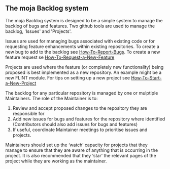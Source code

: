 ## The moja Backlog system

The moja Backlog system is designed to be a simple system to manage the backlog of bugs and features.
Two github tools are used to manage the backlog, 'Issues' and 'Projects'. 

Issues are used for managing bugs associated with existing code or for requesting feature enhancements within existing repositories. To create a new bug to add to the backlog see [How-To-Report-Bugs](https://github.com/moja-global/About-moja-global/blob/master/Contributing/How-to-Report-Bugs.md). To create a new feature request se [How-To-Request-a-New-Feature](https://github.com/moja-global/About-moja-global/blob/master/Contributing/How-to-Request-a-New-Feature.md)

Projects are used where the feature (or completely new functionality) being proposed is best implemented as a new repository. An example might be a new FLINT module. For tips on setting up a new project see [How-To-Start-a-New-Project](https://github.com/moja-global/About-moja-global/blob/master/Contributing/How-to-Start-a-New-Project.md)

The backlog for any particular repository is managed by one or mulptiple Maintainers. The role of the Maintainer is to:

1. Review and accept proposed changes to the repository they are responsible for
2. Add new issues for bugs and features for the repository where identified (Contributors should also add issues for bugs and features)
3. If useful, coordinate Maintainer meetings to prioritise issues and projects.

Maintainers should set up the ‘watch’ capacity for projects that they manage to ensure that they are aware of anything that is occurring in the project. It is also recommended that they ‘star’ the relevant pages of the project while they are working as the maintainer.


